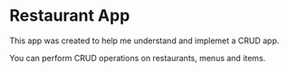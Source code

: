 # Restaurant App

This app was created to help me understand and implemet a CRUD app.

You can perform CRUD operations on restaurants, menus and items.